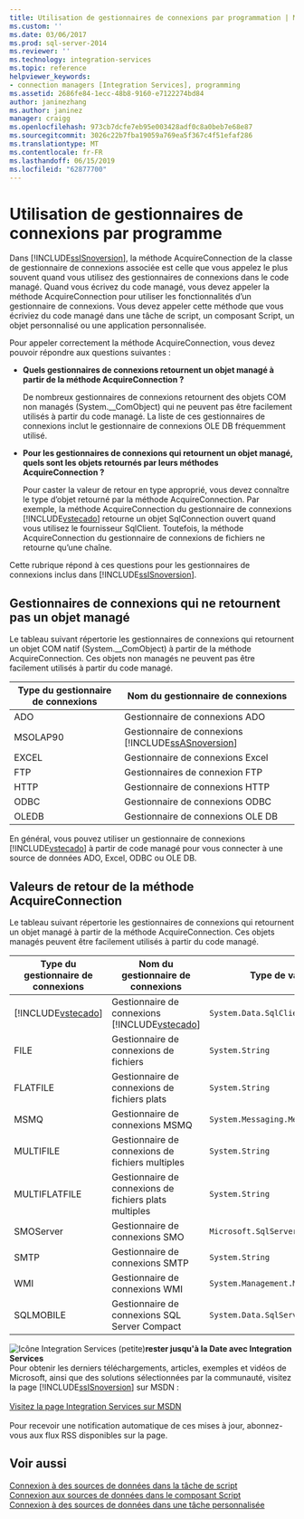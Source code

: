 ```yaml
---
title: Utilisation de gestionnaires de connexions par programmation | Microsoft Docs
ms.custom: ''
ms.date: 03/06/2017
ms.prod: sql-server-2014
ms.reviewer: ''
ms.technology: integration-services
ms.topic: reference
helpviewer_keywords:
- connection managers [Integration Services], programming
ms.assetid: 2686fe84-1ecc-48b8-9160-e7122274bd84
author: janinezhang
ms.author: janinez
manager: craigg
ms.openlocfilehash: 973cb7dcfe7eb95e003428adf0c8a0beb7e68e87
ms.sourcegitcommit: 3026c22b7fba19059a769ea5f367c4f51efaf286
ms.translationtype: MT
ms.contentlocale: fr-FR
ms.lasthandoff: 06/15/2019
ms.locfileid: "62877700"
---
```

# <a name="working-with-connection-managers-programmatically"></a>Utilisation de gestionnaires de connexions par programme
  Dans [!INCLUDE[ssISnoversion](../includes/ssisnoversion-md.md)], la méthode AcquireConnection de la classe de gestionnaire de connexions associée est celle que vous appelez le plus souvent quand vous utilisez des gestionnaires de connexions dans le code managé. Quand vous écrivez du code managé, vous devez appeler la méthode AcquireConnection pour utiliser les fonctionnalités d’un gestionnaire de connexions. Vous devez appeler cette méthode que vous écriviez du code managé dans une tâche de script, un composant Script, un objet personnalisé ou une application personnalisée.  
  
 Pour appeler correctement la méthode AcquireConnection, vous devez pouvoir répondre aux questions suivantes :  
  
-   **Quels gestionnaires de connexions retournent un objet managé à partir de la méthode AcquireConnection ?**  
  
     De nombreux gestionnaires de connexions retournent des objets COM non managés (System.__ComObject) qui ne peuvent pas être facilement utilisés à partir du code managé. La liste de ces gestionnaires de connexions inclut le gestionnaire de connexions OLE DB fréquemment utilisé.  
  
-   **Pour les gestionnaires de connexions qui retournent un objet managé, quels sont les objets retournés par leurs méthodes AcquireConnection ?**  
  
     Pour caster la valeur de retour en type approprié, vous devez connaître le type d’objet retourné par la méthode AcquireConnection. Par exemple, la méthode AcquireConnection du gestionnaire de connexions [!INCLUDE[vstecado](../includes/vstecado-md.md)] retourne un objet SqlConnection ouvert quand vous utilisez le fournisseur SqlClient. Toutefois, la méthode AcquireConnection du gestionnaire de connexions de fichiers ne retourne qu’une chaîne.  
  
 Cette rubrique répond à ces questions pour les gestionnaires de connexions inclus dans [!INCLUDE[ssISnoversion](../includes/ssisnoversion-md.md)].  
  
## <a name="connection-managers-that-do-not-return-a-managed-object"></a>Gestionnaires de connexions qui ne retournent pas un objet managé  
 Le tableau suivant répertorie les gestionnaires de connexions qui retournent un objet COM natif (System.__ComObject) à partir de la méthode AcquireConnection. Ces objets non managés ne peuvent pas être facilement utilisés à partir du code managé.  
  
|Type du gestionnaire de connexions|Nom du gestionnaire de connexions|  
|-----------------------------|-----------------------------|  
|ADO|Gestionnaire de connexions ADO|  
|MSOLAP90|Gestionnaire de connexions [!INCLUDE[ssASnoversion](../includes/ssasnoversion-md.md)]|  
|EXCEL|Gestionnaire de connexions Excel|  
|FTP|Gestionnaires de connexion FTP|  
|HTTP|Gestionnaire de connexions HTTP|  
|ODBC|Gestionnaire de connexions ODBC|  
|OLEDB|Gestionnaire de connexions OLE DB|  
  
 En général, vous pouvez utiliser un gestionnaire de connexions [!INCLUDE[vstecado](../includes/vstecado-md.md)] à partir de code managé pour vous connecter à une source de données ADO, Excel, ODBC ou OLE DB.  
  
## <a name="return-values-from-the-acquireconnection-method"></a>Valeurs de retour de la méthode AcquireConnection  
 Le tableau suivant répertorie les gestionnaires de connexions qui retournent un objet managé à partir de la méthode AcquireConnection. Ces objets managés peuvent être facilement utilisés à partir du code managé.  
  
|Type du gestionnaire de connexions|Nom du gestionnaire de connexions|Type de valeur de retour|Informations supplémentaires|  
|-----------------------------|-----------------------------|--------------------------|----------------------------|  
|[!INCLUDE[vstecado](../includes/vstecado-md.md)]|Gestionnaire de connexions [!INCLUDE[vstecado](../includes/vstecado-md.md)]|`System.Data.SqlClient.SqlConnection`||  
|FILE|Gestionnaire de connexions de fichiers|`System.String`|Chemin d'accès au fichier.|  
|FLATFILE|Gestionnaire de connexions de fichiers plats|`System.String`|Chemin d'accès au fichier.|  
|MSMQ|Gestionnaire de connexions MSMQ|`System.Messaging.MessageQueue`||  
|MULTIFILE|Gestionnaire de connexions de fichiers multiples|`System.String`|Chemin d'accès à l'un des fichiers.|  
|MULTIFLATFILE|Gestionnaire de connexions de fichiers plats multiples|`System.String`|Chemin d'accès à l'un des fichiers.|  
|SMOServer|Gestionnaire de connexions SMO|`Microsoft.SqlServer.Management.Smo.Server`||  
|SMTP|Gestionnaire de connexions SMTP|`System.String`|Par exemple : `SmtpServer=<server name>;UseWindowsAuthentication=True;EnableSsl=False;`|  
|WMI|Gestionnaire de connexions WMI|`System.Management.ManagementScope`||  
|SQLMOBILE|Gestionnaire de connexions SQL Server Compact|`System.Data.SqlServerCe.SqlCeConnection`||  
  
![Icône Integration Services (petite)](media/dts-16.gif "icône Integration Services (petite)")**rester jusqu'à la Date avec Integration Services**<br /> Pour obtenir les derniers téléchargements, articles, exemples et vidéos de Microsoft, ainsi que des solutions sélectionnées par la communauté, visitez la page [!INCLUDE[ssISnoversion](../includes/ssisnoversion-md.md)] sur MSDN :<br /><br /> [Visitez la page Integration Services sur MSDN](https://go.microsoft.com/fwlink/?LinkId=136655)<br /><br /> Pour recevoir une notification automatique de ces mises à jour, abonnez-vous aux flux RSS disponibles sur la page.  
  
## <a name="see-also"></a>Voir aussi  
 [Connexion à des sources de données dans la tâche de script](extending-packages-scripting/task/connecting-to-data-sources-in-the-script-task.md)   
 [Connexion aux sources de données dans le composant Script](extending-packages-scripting/data-flow-script-component/connecting-to-data-sources-in-the-script-component.md)   
 [Connexion à des sources de données dans une tâche personnalisée](extending-packages-custom-objects/task/connecting-to-data-sources-in-a-custom-task.md)  
  
  

